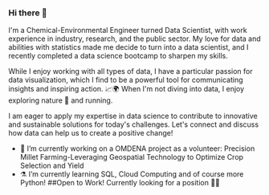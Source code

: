 ### Hi there 👋
I'm a Chemical-Environmental Engineer turned Data Scientist, with work experience in industry, research, and the public sector. My love for data and abilities with statistics made me decide to turn into a data scientist, and I recently completed a data science bootcamp to sharpen my skills. 

While I enjoy working with all types of data, I have a particular passion for data visualization, which I find to be a powerful tool for communicating insights and inspiring action. 📈🌍 When I'm not diving into data, I enjoy exploring nature 🍃 and running. 

 I am eager to apply my expertise in data science to contribute to innovative and sustainable solutions for today's challenges. Let's connect and discuss how data can help us to create a positive change! 

- 🔭 I’m currently working on a OMDENA project as a volunteer: Precision Millet Farming-Leveraging Geospatial Technology to Optimize Crop Selection and Yield
- ⚗️ I’m currently learning SQL, Cloud Computing and of course more Python!
##Open to Work! Currently looking for a position 🙌🏽
<!--
**CrisVillatoro/CrisVillatoro** is a ✨ _special_ ✨ repository because its `README.md` (this file) appears on your GitHub profile.

Here are some ideas to get you started:

- 🔭 I’m currently working on ...
- 🌱 I’m currently learning ...
- 👯 I’m looking to collaborate on ...
- 🤔 I’m looking for help with ...
- 💬 Ask me about ...
- 📫 How to reach me: ...
- 😄 Pronouns: ...
- ⚡ Fun fact: ...
-->
